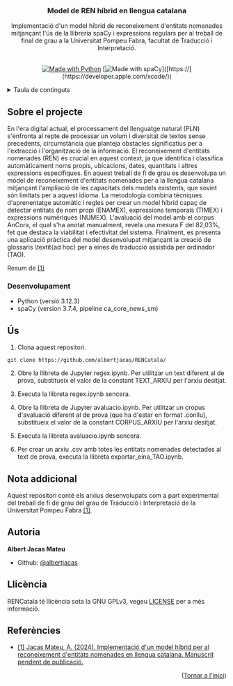 <a name="readme-top"></a>
<!-- PROJECT LOGO -->
<br />
<div align="center">

  <h3 align="center">Model de REN híbrid en llengua catalana</h3>

  <p align="center">
    Implementació d'un model híbrid de reconeixement d'entitats nomenades mitjançant l'ús de la llibreria spaCy i expressions regulars per al treball de final de grau a la Universitat Pompeu Fabra, facultat de Traducció i Interpretació.
    <br />
    <br />
  </p>
  <span align="center"> 
  
  [![Made with Python](https://img.shields.io/badge/Built%20with%20Python-%234584B6.svg?style=flat&logo=python&logoColor=FFDE57)](https://www.opengl.org)
  [![Made with spaCy](https://img.shields.io/badge/Built%20with%20spaCy-FFFFFF?style=for-the-badge&logo=spacy&style=flat")]([https://](https://developer.apple.com/xcode/))
  
  </span>
</div>


<!-- TABLE OF CONTENTS -->
<details>
  <summary>Taula de continguts</summary>
  <ol>
    <li>
      <a href="#about-the-project">Sobre el projecte</a>
      <ul>
        <li>
          <a href="#built-with">Desenvolupament</a>
        </li>
      </ul>
    </li>
    <li>
      <a href="#usage">Ús</a>
    </li>
    <li><a href="#acknowledgement">Nota addicional</a></li>
    <li><a href="#contact">Autoria</a></li>
    <li><a href="#licence">Llicència</a></li>
    <li><a href="#references">Referències</a></li>
  </ol>
</details>


<!-- ABOUT THE PROJECT -->
## Sobre el projecte

En l'era digital actual, el processament del llenguatge natural (PLN) s'enfronta al repte de processar un volum i diversitat de textos sense precedents, circumstància que planteja obstacles significatius per a l'extracció i l'organització de la informació. El reconeixement d'entitats nomenades (REN) és crucial en aquest context, ja que identifica i classifica automàticament noms propis, ubicacions, dates, quantitats i altres expressions específiques. En aquest treball de fi de grau es desenvolupa un model de reconeixement d'entitats nomenades per a la llengua catalana mitjançant l'ampliació de les capacitats dels models existents, que sovint són limitats per a aquest idioma. La metodologia combina tècniques d'aprenentatge automàtic i regles per crear un model híbrid capaç de detectar entitats de nom propi (ENAMEX), expressions temporals (TIMEX) i expressions numèriques (NUMEX). L'avaluació del model amb el corpus AnCora, el qual s'ha anotat manualment, revela una mesura F del 82,03\%, fet que destaca la viabilitat i efectivitat del sistema. Finalment, es presenta una aplicació pràctica del model desenvolupat mitjançant la creació de glossaris \textit{ad hoc} per a eines de traducció assistida per ordinador (TAO).

Resum de <a href="#references">[1]</a>


### Desenvolupament

- Python (versió 3.12.3)
- spaCy (version 3.7.4, pipeline ca_core_news_sm)


<!-- Before use -->
## Ús

1. Clona aquest repositori.

```
git clone https://github.com/albertjacas/RENCatala/
```

2. Obre la llibreta de Jupyter regex.ipynb. Per utilitzar un text diferent al de prova, substitueix el valor de la constant TEXT_ARXIU per l'arxiu desitjat.

3. Executa la llibreta regex.ipynb sencera.   

4. Obre la llibreta de Jupyter avaluacio.ipynb. Per utilitzar un cropus d'avaluació diferent al de prova (que ha d'estar en format .conllu), substitueix el valor de la constant CORPUS_ARXIU per l'arxiu desitjat.

5. Executa la llibreta avaluacio.ipynb sencera. 

6. Per crear un arxiu .csv amb totes les entitats nomenades detectades al text de prova, executa la llibreta exportar_eina_TAO.ipynb.

<!-- ACKNOWLEDGEMENTS -->
## Nota addicional

Aquest repositori conté els arxius desenvolupats com a part experimental del treball de fi de grau del grau de Traducció i Interpretació de la Universitat Pompeu Fabra <a href="#references">[1]</a>.


<!-- CONTACT -->
## Autoria

**Albert Jacas Mateu**

- Github: <a href="https://github.com/albertjacas/">@albertjacas</a>


<!-- LICENCE -->
## Llicència

RENCatala té llicència sota la GNU GPLv3, vegeu [LICENSE](https://github.com/albertjacas/RENCatala/blob/main/LICENSE) per a més informació.


<!-- REFERENCES -->
## Referències

* <a href="#">[1] Jacas Mateu, A. (2024). Implementació d'un model híbrid per al reconeixement d'entitats nomenades en llengua catalana. Manuscrit pendent de publicació. </a>

<p align="right">(<a href="#readme-top">Tornar a l'inici</a>)</p>